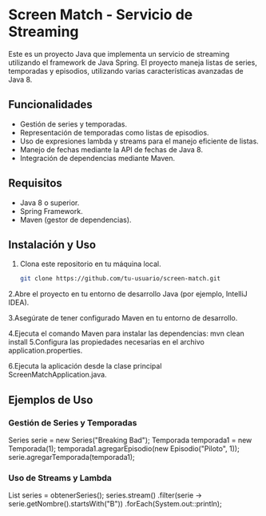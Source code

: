 # Screen Match - Servicio de Streaming

Este es un proyecto Java que implementa un servicio de streaming utilizando el framework de Java Spring. El proyecto maneja listas de series, temporadas y episodios, utilizando varias características avanzadas de Java 8.

## Funcionalidades

- Gestión de series y temporadas.
- Representación de temporadas como listas de episodios.
- Uso de expresiones lambda y streams para el manejo eficiente de listas.
- Manejo de fechas mediante la API de fechas de Java 8.
- Integración de dependencias mediante Maven.

## Requisitos

- Java 8 o superior.
- Spring Framework.
- Maven (gestor de dependencias).

## Instalación y Uso

1. Clona este repositorio en tu máquina local.
   ```bash
   git clone https://github.com/tu-usuario/screen-match.git
2.Abre el proyecto en tu entorno de desarrollo Java (por ejemplo, IntelliJ IDEA).

3.Asegúrate de tener configurado Maven en tu entorno de desarrollo.

4.Ejecuta el comando Maven para instalar las dependencias:
  mvn clean install
5.Configura las propiedades necesarias en el archivo application.properties.

6.Ejecuta la aplicación desde la clase principal ScreenMatchApplication.java.

## Ejemplos de Uso
### Gestión de Series y Temporadas

Series serie = new Series("Breaking Bad");
Temporada temporada1 = new Temporada(1);
temporada1.agregarEpisodio(new Episodio("Piloto", 1));
serie.agregarTemporada(temporada1);

### Uso de Streams y Lambda

List<Series> series = obtenerSeries();
series.stream()
    .filter(serie -> serie.getNombre().startsWith("B"))
    .forEach(System.out::println);





